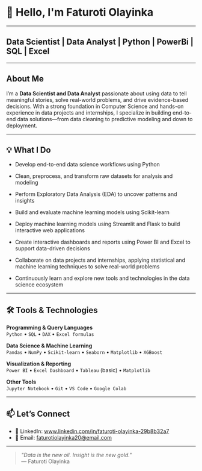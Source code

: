# 👋 Hello, I'm Faturoti Olayinka
---
## Data Scientist | Data Analyst | Python | PowerBi | SQL | Excel
---
## About Me
I’m a **Data Scientist and Data Analyst** passionate about using data to tell meaningful stories, solve real-world problems, and drive evidence-based decisions. With a strong foundation in Computer Science and hands-on experience in data projects and internships, I specialize in building end-to-end data solutions—from data cleaning to predictive modeling and down to deployment.

---

## 💡 What I Do

- Develop end-to-end data science workflows using Python

- Clean, preprocess, and transform raw datasets for analysis and modeling

- Perform Exploratory Data Analysis (EDA) to uncover patterns and insights

- Build and evaluate machine learning models using Scikit-learn

- Deploy machine learning models using Streamlit and Flask to build interactive web applications

- Create interactive dashboards and reports using Power BI and Excel to support data-driven decisions

- Collaborate on data projects and internships, applying statistical and machine learning techniques to solve real-world problems

- Continuously learn and explore new tools and technologies in the data science ecosystem
---

## 🛠️ Tools & Technologies

**Programming & Query Languages**  
`Python` • `SQL` • `DAX` • `Excel formulas`

**Data Science & Machine Learning**  
`Pandas` • `NumPy` • `Scikit-learn` • `Seaborn` • `Matplotlib` • `XGBoost`

**Visualization & Reporting**  
`Power BI` • `Excel Dashboard` • `Tableau` (basic) • `Matplotlib`

**Other Tools**  
`Jupyter Notebook` • `Git` • `VS Code` • `Google Colab`

---

## 📫 Let’s Connect

- 🔗 LinkedIn: www.linkedin.com/in/faturoti-olayinka-29b8b32a7
- 📧 Email: faturotiolayinka20@email.com  
---

> *"Data is the new oil. Insight is the new gold."*  
> — Faturoti Olayinka
